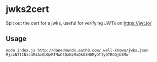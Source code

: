 # jwks2cert
Spit out the cert for a jwks, useful for verifying JWTs on https://jwt.io/

## Usage

```
node index.js http://danedmunds.auth0.com/.well-known/jwks.json MjczNTlCNzc4MzAzQUQzRTMwOEQzNzMxQkU3N0MyOTIyQTRCQjU3Mw
```
